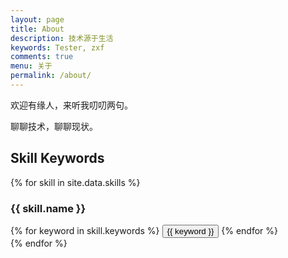 ```yaml
---
layout: page
title: About
description: 技术源于生活
keywords: Tester, zxf
comments: true
menu: 关于
permalink: /about/
---
```


欢迎有缘人，来听我叨叨两句。

聊聊技术，聊聊现状。


## Skill Keywords

{% for skill in site.data.skills %}
### {{ skill.name }}
<div class="btn-inline">
{% for keyword in skill.keywords %}
<button class="btn btn-outline" type="button">{{ keyword }}</button>
{% endfor %}
</div>
{% endfor %}
